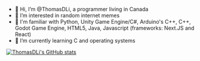 - 👋 Hi, I’m @ThomasDLi, a programmer living in Canada
- 👀 I’m interested in random internet memes
- 🤔 I'm familiar with Python, Unity Game Engine/C#, Arduino's C++, C++, Godot Game Engine, HTML5, Java, Javascript (frameworks: Next.JS and React)
- 🌱 I’m currently learning C and operating systems


[![ThomasDLi's GitHub stats](https://github-readme-stats.vercel.app/api?username=ThomasDLi)](https://github.com/anuraghazra/github-readme-stats)
<!---
ThomasDLi/ThomasDLi is a ✨ special ✨ repository because its `README.md` (this file) appears on your GitHub profile.
You can click the Preview link to take a look at your changes.
--->
